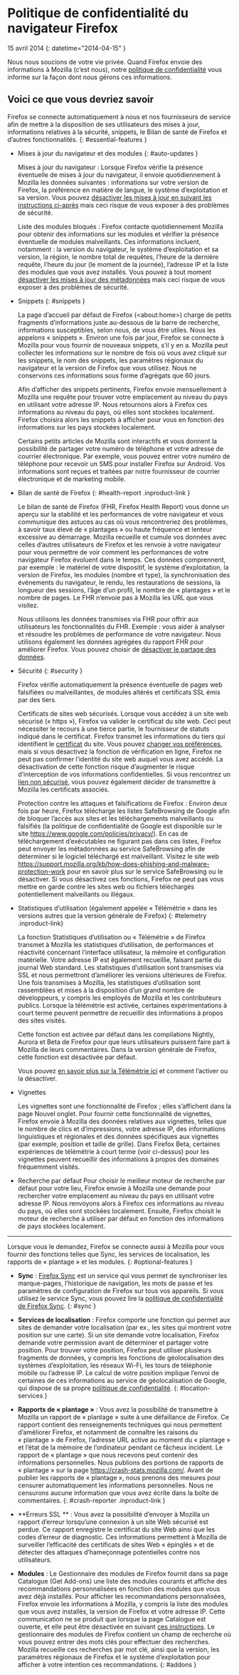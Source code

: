 # Politique de confidentialité du navigateur Firefox

15 avril 2014
{: datetime="2014-04-15" }

Nous nous soucions de votre vie privée. Quand Firefox envoie des informations à Mozilla (c’est nous), notre [politique de confidentialité](https://www.mozilla.org/privacy/) vous informe sur la façon dont nous gérons ces informations.

## Voici ce que vous devriez savoir

Firefox se connecte automatiquement à nous et nos fournisseurs de service afin de mettre à la disposition de ses utilisateurs des mises à jour, informations relatives à la sécurité, snippets, le Bilan de santé de Firefox et d’autres fonctionnalités.
{: #essential-features }

* Mises à jour du navigateur et des modules
  {: #auto-updates }

	Mises à jour du navigateur : Lorsque Firefox vérifie la présence éventuelle de mises à jour du navigateur, il envoie quotidiennement à Mozilla les données suivantes : informations sur votre version de Firefox, la préférence en matière de langue, le système d’exploitation et sa version. Vous pouvez [désactiver les mises à jour en suivant les instructions ci-après](https://support.mozilla.org/kb/how-stop-firefox-automatically-making-connections#w_auto-update-checking) mais ceci risque de vous exposer à des problèmes de sécurité.

	Liste des modules bloqués : Firefox contacte quotidiennement Mozilla pour obtenir des informations sur les modules et vérifier la présence éventuelle de modules malveillants. Ces informations incluent, notamment : la version du navigateur, le système d’exploitation et sa version, la région, le nombre total de requêtes, l’heure de la dernière requête, l’heure du jour (le moment de la journée), l’adresse IP et la liste des modules que vous avez installés. Vous pouvez à tout moment [désactiver les mises à jour des métadonnées](https://blog.mozilla.org/addons/how-to-opt-out-of-add-on-metadata-updates/) mais ceci risque de vous exposer à des problèmes de sécurité.

* Snippets
  {: #snippets }

	La page d’accueil par défaut de Firefox (&lt;about:home&gt;) charge de petits fragments d’informations juste au-dessous de la barre de recherche, informations susceptibles, selon nous, de vous être utiles. Nous les appelons « snippets ». Environ une fois par jour, Firefox se connecte à Mozilla pour vous fournir de nouveaux snippets, s’il y en a. Mozilla peut collecter les informations sur le nombre de fois où vous avez cliqué sur les snippets, le nom des snippets, les paramètres régionaux du navigateur et la version de Firefox que vous utilisez. Nous ne conservons ces informations sous forme d’agrégats que 60 jours.

	Afin d’afficher des snippets pertinents, Firefox envoie mensuellement à Mozilla une requête pour trouver votre emplacement au niveau du pays en utilisant votre adresse IP. Nous retournons alors à Firefox ces informations au niveau du pays, où elles sont stockées localement. Firefox choisira alors les snippets à afficher pour vous en fonction des informations sur les pays stockées localement.
	
	Certains petits articles de Mozilla sont interactifs et vous donnent la possibilité de partager votre numéro de téléphone et votre adresse de courrier électronique. Par exemple, vous pouvez entrer votre numéro de téléphone pour recevoir un SMS pour installer Firefox sur Android. Vos informations sont reçues et traitées par notre fournisseur de courrier électronique et de marketing mobile.

* Bilan de santé de Firefox
  {: #health-report .inproduct-link } 

	Le bilan de santé de Firefox (FHR, Firefox Health Report) vous donne un aperçu sur la stabilité et les performances de votre navigateur et vous communique des astuces au cas où vous rencontreriez des problèmes, à savoir taux élevé de « plantages » ou haute fréquence et lenteur excessive au démarrage. Mozilla recueille et cumule vos données avec celles d’autres utilisateurs de Firefox et les renvoie à votre navigateur pour vous permettre de voir comment les performances de votre navigateur Firefox évoluent dans le temps. Ces données comprennent, par exemple : le matériel de votre dispositif, le système d’exploitation, la version de Firefox, les modules (nombre et type), la synchronisation des événements du navigateur, le rendu, les restaurations de sessions, la longueur des sessions, l’âge d’un profil, le nombre de « plantages » et le nombre de pages. Le FHR n’envoie pas à Mozilla les URL que vous visitez.

	Nous utilisons les données transmises via FHR pour offrir aux utilisateurs les fonctionnalités du FHR. Exemple : vous aider à analyser et résoudre les problèmes de performance de votre navigateur. Nous utilisons également les données agrégées du rapport FHR pour améliorer Firefox. Vous pouvez choisir de [désactiver le partage des données](https://support.mozilla.org/kb/firefox-health-report-understand-your-browser-perf#w_how-to-turn-data-sharing-on-or-off).

* Sécurité
  {: #security }

	Firefox vérifie automatiquement la présence éventuelle de pages web falsifiées ou malveillantes, de modules altérés et certificats SSL émis par des tiers.

	Certificats de sites web sécurisés. Lorsque vous accédez à un site web sécurisé (« https »), Firefox va valider le certificat du site web. Ceci peut nécessiter le recours à une tierce partie, le fournisseur de statuts indiqué dans le certificat. Firefox transmet les informations du tiers qui identifient le [certificat](https://support.mozilla.org/kb/secure-website-certificate) du site. Vous pouvez [changer vos préférences](https://support.mozilla.org/kb/advanced-settings-browsing-network-updates-encryption#w_certificates-tab), mais si vous désactivez la fonction de vérification en ligne, Firefox ne peut pas confirmer l’identité du site web auquel vous avez accédé. La désactivation de cette fonction risque d’augmenter le risque d’interception de vos informations confidentielles. Si vous rencontrez un [lien non sécurisé](https://support.mozilla.org/kb/connection-untrusted-error-message), vous pouvez également décider de transmettre à Mozilla les certificats associés.

	Protection contre les attaques et falsifications de Firefox : Environ deux fois par heure, Firefox télécharge les listes SafeBrowsing de Google afin de bloquer l’accès aux sites et les téléchargements malveillants ou falsifiés (la politique de confidentialité de Google est disponible sur le site <https://www.google.com/policies/privacy/>). En cas de téléchargement d’exécutables ne figurant pas dans ces listes, Firefox peut envoyer les métadonnées au service SafeBrowsing afin de déterminer si le logiciel téléchargé est malveillant. Visitez le site web <https://support.mozilla.org/kb/how-does-phishing-and-malware-protection-work> pour en savoir plus sur le service SafeBrowsing ou le désactiver. Si vous désactivez ces fonctions, Firefox ne peut pas vous mettre en garde contre les sites web ou fichiers téléchargés potentiellement malveillants ou illégaux.

* Statistiques d’utilisation (également appelée « Télémétrie » dans les versions autres que la version générale de Firefox)
  {: #telemetry .inproduct-link}

	La fonction Statistiques d’utilisation ou « Télémétrie » de Firefox transmet à Mozilla les statistiques d’utilisation, de performances et réactivité concernant l’interface utilisateur, la mémoire et configuration matérielle. Votre adresse IP est également recueillie, faisant partie du journal Web standard. Les statistiques d’utilisation sont transmises via SSL et nous permettront d’améliorer les versions ultérieures de Firefox. Une fois transmises à Mozilla, les statistiques d’utilisation sont rassemblées et mises à la disposition d’un grand nombre de développeurs, y compris les employés de Mozilla et les contributeurs publics. Lorsque la télémétrie est activée, certaines expérimentations à court terme peuvent permettre de recueillir des informations à propos des sites visités.

	Cette fonction est activée par défaut dans les compilations Nightly, Aurora et Beta de Firefox pour que leurs utilisateurs puissent faire part à Mozilla de leurs commentaires. Dans la version générale de Firefox, cette fonction est désactivée par défaut.

	Vous pouvez [en savoir plus sur la Télémétrie ici](https://support.mozilla.org/kb/send-performance-data-improve-firefox) et comment l’activer ou la désactiver.

* Vignettes

    Les vignettes sont une fonctionnalité de Firefox ; elles s’affichent dans la page Nouvel onglet. Pour fournir cette fonctionnalité de vignettes, Firefox envoie à Mozilla des données relatives aux vignettes, telles que le nombre de clics et d’impressions, votre adresse IP, des informations linguistiques et régionales et des données spécifiques aux vignettes (par exemple, position et taille de grille). Dans Firefox Beta, certaines expériences de télémétrie à court terme (voir ci-dessus) pour les vignettes peuvent recueillir des informations à propos des domaines fréquemment visités.
	
* Recherche par défaut
	Pour choisir le meilleur moteur de recherche par défaut pour votre lieu, Firefox envoie à Mozilla une demande pour rechercher votre emplacement au niveau du pays en utilisant votre adresse IP. Nous renvoyons alors à Firefox ces informations au niveau du pays, où elles sont stockées localement. Ensuite, Firefox choisit le moteur de recherche à utiliser par défaut en fonction des informations de pays stockées localement.

---------------------------------------

Lorsque vous le demandez, Firefox se connecte aussi à Mozilla pour vous fournir des fonctions telles que Sync, les services de localisation, les rapports de « plantage » et les modules.
{: #optional-features }

* **Sync** : [Firefox Sync](https://www.mozilla.org/firefox/sync/) est un service qui vous permet de synchroniser les marque-pages, l’historique de navigation, les mots de passe et les paramètres de configuration de Firefox sur tous vos appareils. Si vous utilisez le service Sync, vous pouvez lire la [politique de confidentialité de Firefox Sync](https://services.mozilla.com/privacy-policy/).
{: #sync }

* **Services de localisation** : Firefox comporte une fonction qui permet aux sites de demander votre localisation (par ex., les sites qui montrent votre position sur une carte). Si un site demande votre localisation, Firefox demande votre permission avant de déterminer et partager votre position. Pour trouver votre position, Firefox peut utiliser plusieurs fragments de données, y compris les fonctions de géolocalisation des systèmes d’exploitation, les réseaux Wi-Fi, les tours de téléphonie mobile ou l’adresse IP. Le calcul de votre position implique l’envoi de certaines de ces informations au service de géolocalisation de Google, qui dispose de sa propre [politique de confidentialité](https://www.google.com/privacy/lsf.html).
{: #location-services }

* **Rapports de « plantage »** : Vous avez la possibilité de transmettre à Mozilla un rapport de « plantage » suite à une défaillance de Firefox. Ce rapport contient des renseignements techniques qui nous permettent d’améliorer Firefox, et notamment de connaître les raisons du « plantage » de Firefox, l’adresse URL active au moment du « plantage » et l’état de la mémoire de l’ordinateur pendant ce fâcheux incident. Le rapport de « plantage » que nous recevons peut contenir des informations personnelles. Nous publions des portions de rapports de « plantage » sur la page <https://crash-stats.mozilla.com/>. Avant de publier les rapports de « plantage », nous prenons des mesures pour censurer automatiquement les informations personnelles. Nous ne censurons aucune information que vous avez écrite dans la boîte de commentaires.
{: #crash-reporter .inproduct-link }

* **Erreurs SSL ** : Vous avez la possibilité d’envoyer à Mozilla un rapport d’erreur lorsqu’une connexion à un site Web sécurisé est perdue. Ce rapport enregistre le certificat du site Web ainsi que les codes d’erreur de diagnostic. Ces informations permettent à Mozilla de surveiller l’efficacité des certificats de sites Web « épinglés » et de détecter des attaques d’hameçonnage potentielles contre nos utilisateurs.

* **Modules** : Le Gestionnaire des modules de Firefox fournit dans sa page Catalogue (Get Add-ons) une liste des modules courants et affiche des recommandations personnalisées en fonction des modules que vous avez déjà installés. Pour afficher les recommandations personnalisées, Firefox envoie les informations à Mozilla, y compris la liste des modules que vous avez installés, la version de Firefox et votre adresse IP. Cette communication ne se produit que lorsque la page Catalogue est ouverte, et elle peut être désactivée en suivant [ces instructions](https://blog.mozilla.org/addons/how-to-opt-out-of-add-on-metadata-updates/). Le gestionnaire des modules de Firefox contient un champ de recherche où vous pouvez entrer des mots clés pour effectuer des recherches. Mozilla recueille ces recherches par mot clé, ainsi que la version, les paramètres régionaux de Firefox et le système d’exploitation pour afficher à votre intention ces recommandations.
{: #addons }
